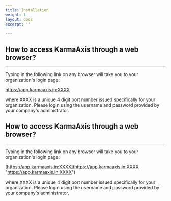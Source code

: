 ```yaml
---
title: Installation
weight: 1
layout: docs
excerpt: ''

---
```

## How to access KarmaAxis through a web browser?

<hr>

Typing in the following link on any browser will take you to your organization's login page:

https://app.karmaaxis.in:XXXX

where XXXX is a unique 4 digit port number issued specifically for your organization. Please login using the username and password provided by your company's administrator.

## How to access KarmaAxis through a web browser?

<hr>

Typing in the following link on any browser will take you to your organization's login page:

[https://app.karmaaxis.in:XXXX](https://app.karmaaxis.in:XXXX "https://app.karmaaxis.in:XXXX")

where XXXX is a unique 4 digit port number issued specifically for your organization. Please login using the username and password provided by your company's administrator.